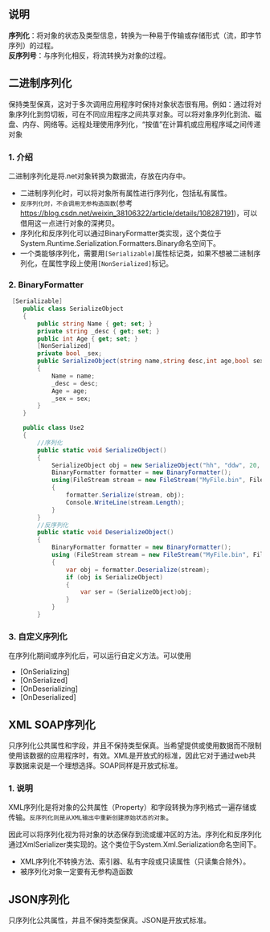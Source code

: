 ## 说明
**序列化**：将对象的状态及类型信息，转换为一种易于传输或存储形式（流，即字节序列）的过程。  
**反序列号**：与序列化相反，将流转换为对象的过程。  

## 二进制序列化
保持类型保真，这对于多次调用应用程序时保持对象状态很有用。例如：通过将对象序列化到剪切板，可在不同应用程序之间共享对象。可以将对象序列化到流、磁盘、内存、网络等。远程处理使用序列化，“按值”在计算机或应用程序域之间传递对象   

### 1. 介绍
二进制序列化是将.net对象转换为数据流，存放在内存中。
- 二进制序列化时，可以将对象所有属性进行序列化，包括私有属性。
- `反序列化时，不会调用无参构造函数`(参考 https://blog.csdn.net/weixin_38106322/article/details/108287191)，可以借用这一点进行对象的深拷贝。
- 序列化和反序列化可以通过BinaryFormatter类实现，这个类位于System.Runtime.Serialization.Formatters.Binary命名空间下。
- 一个类能够序列化，需要用`[Serializable]`属性标记类，如果不想被二进制序列化，在属性字段上使用`[NonSerialized]`标记。

### 2. BinaryFormatter

```C#
 [Serializable]
    public class SerializeObject
    {
        public string Name { get; set; }
        private string _desc { get; set; }
        public int Age { get; set; }
        [NonSerialized]
        private bool _sex;
        public SerializeObject(string name,string desc,int age,bool sex)
        {
            Name = name;
            _desc = desc;
            Age = age;
            _sex = sex;
        }
    }

    public class Use2
    {
        //序列化 
        public static void SerializeObject()
        {
            SerializeObject obj = new SerializeObject("hh", "ddw", 20, true);
            BinaryFormatter formatter = new BinaryFormatter();
            using(FileStream stream = new FileStream("MyFile.bin", FileMode.OpenOrCreate, FileAccess.ReadWrite, FileShare.None))
            {
                formatter.Serialize(stream, obj);
                Console.WriteLine(stream.Length);
            }
        }
        //反序列化
        public static void DeserializeObject()
        {
            BinaryFormatter formatter = new BinaryFormatter();
            using (FileStream stream = new FileStream("MyFile.bin", FileMode.Open, FileAccess.Read, FileShare.None))
            {
                var obj = formatter.Deserialize(stream);
                if (obj is SerializeObject)
                {
                    var ser = (SerializeObject)obj;
                }
            }
        }
```

### 3. 自定义序列化
在序列化期间或序列化后，可以运行自定义方法。可以使用
- [OnSerializing]
- [OnSerialized]
- [OnDeserializing]
- [OnDeserialized]

## XML SOAP序列化
只序列化公共属性和字段，并且不保持类型保真。当希望提供或使用数据而不限制使用该数据的应用程序时，有效。XML是开放式的标准，因此它对于通过web共享数据来说是一个理想选择。SOAP同样是开放式标准。  

### 1. 说明
XML序列化是将对象的公共属性（Property）和字段转换为序列格式一遍存储或传输。`反序列化则是从XML输出中重新创建原始状态的对象`。  

因此可以将序列化视为将对象的状态保存到流或缓冲区的方法。序列化和反序列化通过XmlSerializer类实现的。这个类位于System.Xml.Serialization命名空间下。

- XML序列化不转换方法、索引器、私有字段或只读属性（只读集合除外）。
- 被序列化对象一定要有无参构造函数


## JSON序列化
只序列化公共属性，并且不保持类型保真。JSON是开放式标准。
